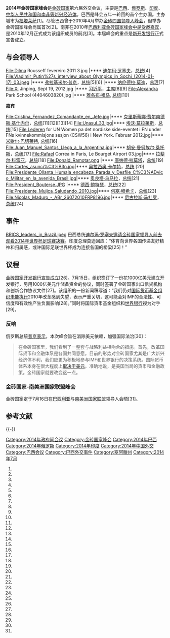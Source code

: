 **2014年金砖国家峰会**是[金砖国家](../Page/金砖国家.md "wikilink")第六届外交会议，主要是[巴西](../Page/巴西.md "wikilink")、[俄罗斯](../Page/俄罗斯.md "wikilink")、[印度](../Page/印度.md "wikilink")、[中华人民共和国和](https://zh.wikipedia.org/wiki/中华人民共和国 "wikilink")[南非等新兴经济体](https://zh.wikipedia.org/wiki/南非 "wikilink")。巴西是峰会五年一轮回的首个主办国。主办城市为[福塔莱萨](../Page/福塔莱萨.md "wikilink")\[1\]。尽管巴西曾于2010年4月举办[金砖四国领导人峰会](https://zh.wikipedia.org/wiki/金砖四国 "wikilink")，但举办金砖国家峰会尚属首次\[2\]。南非在2010年[巴西利亚金砖国家峰会中是受邀嘉宾](../Page/2010年金砖国家峰会.md "wikilink")，是2010年12月正式成为该组织成员的前兆\[3\]。本届峰会的重点是[新开发银行](../Page/新开发银行.md "wikilink")正式宣告成立。

## 与会领导人

<File:Dilma> Rousseff fevereiro 2011 3.jpg |****
[迪尔玛·罗塞夫](https://zh.wikipedia.org/wiki/迪尔玛·罗塞夫 "wikilink")，[总统](../Page/巴西总统.md "wikilink")\[4\]
<File:Vladimir_Putin%27s_interview_about_Olympics_in_Sochi_(2014-01-17)_03.jpeg>
|****
[弗拉基米尔·普京](../Page/弗拉基米尔·普京.md "wikilink")，[总统](../Page/俄罗斯总统.md "wikilink")\[5\]\[6\]
|****
[纳伦德拉·莫迪](../Page/纳伦德拉·莫迪.md "wikilink")，[总理](../Page/印度总理.md "wikilink")\[7\]
<File:Xi> Jinping, Sept 19, 2012.jpg |****
[习近平](../Page/习近平.md "wikilink")，[主席](../Page/中华人民共和国主席.md "wikilink")\[8\]\[9\]
<File:Alexandra> Park School (4404603820).jpg |****
[雅各布·祖马](https://zh.wikipedia.org/wiki/雅各布·祖马 "wikilink"),
[总统](../Page/南非总统.md "wikilink")\[10\]

**嘉宾**

<File:Cristina_Fernandez_Comandante_en_Jefe.jpg>|****
[克里斯蒂娜·费尔南德斯·基什内尔](https://zh.wikipedia.org/wiki/克里斯蒂娜·费尔南德斯·基什内尔 "wikilink")，[总统](../Page/阿根廷总统.md "wikilink")\[11\]\[12\]\[13\]\[14\]
<File:Unasul_33.jpg>|****
[埃沃·莫拉莱斯](../Page/埃沃·莫拉莱斯.md "wikilink")，[总统](../Page/玻利维亚总统.md "wikilink")\[15\]
<File:Lederen> for UN Women pa det nordiske side-eventet i FN under FNs
kvinnekommisjons sesjon (CSW56) i New York. Februar 2012.jpg|****
[米歇尔·巴切莱特](https://zh.wikipedia.org/wiki/米歇尔·巴切莱特 "wikilink"),
[总统](../Page/智利总统.md "wikilink")\[16\]
<File:Juan_Manuel_Santos_Llega_a_la_Argentina.jpg>|****
[胡安·曼努埃尔·桑托斯](../Page/胡安·曼努埃尔·桑托斯.md "wikilink")，[总统](../Page/哥伦比亚总统.md "wikilink")\[17\]
<File:Rafael> Correa in Paris, Le Bourget Airport 03.jpg|****
[拉斐尔·科雷亚](../Page/拉斐尔·科雷亚.md "wikilink")，[总统](../Page/厄瓜多尔总统.md "wikilink")\[18\]
<File:Donald_Ramotar.png> |****
[唐纳德·拉莫塔](../Page/唐纳德·拉莫塔.md "wikilink")，[总统](../Page/圭亚那总统.md "wikilink")\[19\]
<File:Cartes_asunci%C3%B3n.jpg>|****
[奥拉西奥·卡尔特](https://zh.wikipedia.org/wiki/奥拉西奥·卡尔特 "wikilink")，[总统](../Page/巴拉圭总统.md "wikilink")
\[20\]
<File:Presidente_Ollanta_Humala_encabeza_Parada_y_Desfile_C%C3%ADvico_Militar_en_la_avenida_Brasil.jpg>|****
[奥良塔·乌马拉](../Page/奥良塔·乌马拉.md "wikilink")，[总统](https://zh.wikipedia.org/wiki/秘鲁总统 "wikilink")\[21\]
<File:President_Bouterse.JPG> |****
[德西·鲍特瑟](../Page/德西·鲍特瑟.md "wikilink")，[总统](../Page/苏里南总统.md "wikilink")\[22\]
<File:Presidente_Mujica_Saludando_2010.jpg>|****
[何塞·穆希卡](../Page/何塞·穆希卡.md "wikilink")，[总统](https://zh.wikipedia.org/wiki/乌拉圭总统 "wikilink")\[23\]
<File:Nicolas_Maduro_-_ABr_26072010FRP8196.jpg>|****
[尼古拉斯·马杜罗](../Page/尼古拉斯·马杜罗.md "wikilink")，[总统](https://zh.wikipedia.org/wiki/委内瑞拉总统 "wikilink")\[24\]

## 事件

[BRICS_leaders_in_Brazil.jpeg](https://zh.wikipedia.org/wiki/File:BRICS_leaders_in_Brazil.jpeg "fig:BRICS_leaders_in_Brazil.jpeg")
巴西总统[迪尔玛·罗塞夫邀请金砖国家领导人前去观看](https://zh.wikipedia.org/wiki/迪尔玛·罗塞夫 "wikilink")[2014年世界杯足球赛决赛](https://zh.wikipedia.org/wiki/2014年世界杯足球赛决赛 "wikilink")。印度总理莫迪回应：“体育向世界各国传递友好精神和归属感，或许国际足联世界杯成为连接各国的桥梁\[25\]！”

## 议程

[金砖国家开发银行宣告成立](https://zh.wikipedia.org/wiki/金砖国家开发银行 "wikilink")\[26\]。7月15日，组织签订了一份花1000亿美元建立开发银行，另用1000亿美元作储备资金的协议，同时签署了金砖国家出口信贷机构和创新合作协议文件\[27\]。该组织的一份新闻稿写道：“我们仍对[国际货币基金组织未能执行](https://zh.wikipedia.org/wiki/国际货币基金组织 "wikilink")2010年改革感到失望，表示严重关切，这可能会对IMF的合法性、可信度和有效性产生负面影响\[28\]。”同时将国际货币基金组织和[世界银行](../Page/世界银行.md "wikilink")视为对手\[29\]。

### 反响

俄罗斯总统[普京表示](https://zh.wikipedia.org/wiki/普京 "wikilink")，本次峰会旨在消除美元依赖，加强国际法治\[30\]：

> 在金砖国家里，我们看到了一整套与战略利益相吻合的措施。首先，改革国际货币和金融体系是各国共同意愿。目前的形势对金砖国家尤其是广大新兴经济体不利，我们应更为积极地参与IMF和世界银行的决策系统。国际货币体系本身在很大程度上[取决于美元](../Page/布雷顿森林体系.md "wikilink")，准确地说，是美国当局的货币和金融政策。金砖国家就要改变这一点。

### 金砖国家-南美洲国家联盟峰会

金砖国家定于7月16日在[巴西利亚](../Page/巴西利亚.md "wikilink")与[南美洲国家联盟](../Page/南美洲国家联盟.md "wikilink")领导人会晤\[31\]。

## 参考文献

{{-}}

[Category:2014年政府间会议](https://zh.wikipedia.org/wiki/Category:2014年政府间会议 "wikilink")
[Category:金砖国家峰会](https://zh.wikipedia.org/wiki/Category:金砖国家峰会 "wikilink")
[Category:2014年巴西](https://zh.wikipedia.org/wiki/Category:2014年巴西 "wikilink")
[Category:2014年俄罗斯](https://zh.wikipedia.org/wiki/Category:2014年俄罗斯 "wikilink")
[Category:2014年印度](https://zh.wikipedia.org/wiki/Category:2014年印度 "wikilink")
[Category:2014年中国外交](https://zh.wikipedia.org/wiki/Category:2014年中国外交 "wikilink")
[Category:巴西会议](https://zh.wikipedia.org/wiki/Category:巴西会议 "wikilink")
[Category:巴西外交事件](https://zh.wikipedia.org/wiki/Category:巴西外交事件 "wikilink")
[Category:塞阿臘州](https://zh.wikipedia.org/wiki/Category:塞阿臘州 "wikilink")
[Category:2014年7月](https://zh.wikipedia.org/wiki/Category:2014年7月 "wikilink")

1.

2.

3.

4.

5.
6.

7.
8.
9.

10.
11.

12.

13.

14.

15.

16.
17.
18.
19.
20.
21.
22.
23.
24.
25.

26.

27.

28.

29.

30.

31.